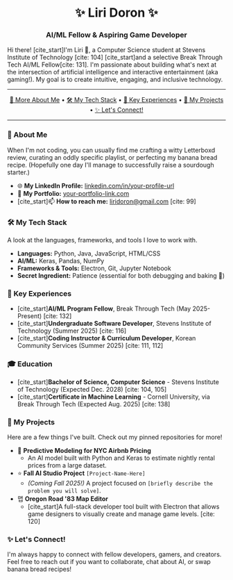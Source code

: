 <div align="center">

# ✨ Liri Doron ✨
### AI/ML Fellow & Aspiring Game Developer
</div>

Hi there! [cite_start]I'm Liri 👋, a Computer Science student at Stevens Institute of Technology [cite: 104] [cite_start]and a selective Break Through Tech AI/ML Fellow[cite: 131]. I'm passionate about building what's next at the intersection of artificial intelligence and interactive entertainment (aka gaming!). My goal is to create intuitive, engaging, and inclusive technology.

---

<div align="center">

[💖 More About Me](#-about-me) •
[🛠️ My Tech Stack](#️-my-tech-stack) •
[🚀 Key Experiences](#-key-experiences) •
[💖 My Projects](#-my-projects) •
[✨ Let's Connect!](#-lets-connect)

</div>

---

### 💖 About Me

When I'm not coding, you can usually find me crafting a witty Letterboxd review, curating an oddly specific playlist, or perfecting my banana bread recipe. (Hopefully one day I'll manage to successfully raise a sourdough starter.)

- 🌐 **My LinkedIn Profile:** [linkedin.com/in/your-profile-url](https://www.linkedin.com/in/your-profile-url)
- 💼 **My Portfolio:** [your-portfolio-link.com](https://your-portfolio-link.com)
- [cite_start]📫 **How to reach me:** [liridoron@gmail.com](mailto:liridoron@gmail.com) [cite: 99]

### 🛠️ My Tech Stack

A look at the languages, frameworks, and tools I love to work with.

- **Languages:** Python, Java, JavaScript, HTML/CSS
- **AI/ML:** Keras, Pandas, NumPy
- **Frameworks & Tools:** Electron, Git, Jupyter Notebook
- **Secret Ingredient:** Patience (essential for both debugging and baking 🍞)

### 🚀 Key Experiences

- [cite_start]**AI/ML Program Fellow**, Break Through Tech (May 2025-Present) [cite: 132]
- [cite_start]**Undergraduate Software Developer**, Stevens Institute of Technology (Summer 2025) [cite: 116]
- [cite_start]**Coding Instructor & Curriculum Developer**, Korean Community Services (Summer 2025) [cite: 111, 112]

### 🎓 Education

- [cite_start]**Bachelor of Science, Computer Science** - Stevens Institute of Technology (Expected Dec. 2028) [cite: 104, 105]
- [cite_start]**Certificate in Machine Learning** - Cornell University, via Break Through Tech (Expected Aug. 2025) [cite: 138]

### 💖 My Projects

Here are a few things I've built. Check out my pinned repositories for more!

- 🤖 **Predictive Modeling for NYC Airbnb Pricing**
  - An AI model built with Python and Keras to estimate nightly rental prices from a large dataset.
- ⭐ **Fall AI Studio Project** `[Project-Name-Here]`
  - *(Coming Fall 2025!)* A project focused on `[briefly describe the problem you will solve]`.
- 맵 **Oregon Road '83 Map Editor**
  - [cite_start]A full-stack developer tool built with Electron that allows game designers to visually create and manage game levels. [cite: 120]

### ✨ Let's Connect!

I'm always happy to connect with fellow developers, gamers, and creators. Feel free to reach out if you want to collaborate, chat about AI, or swap banana bread recipes!
